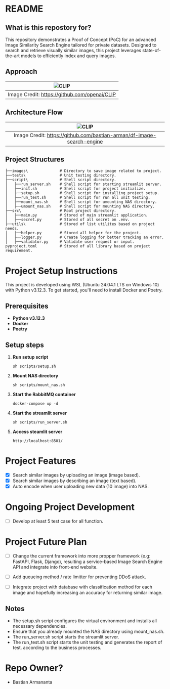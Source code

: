 # README #

## What is this repostory for? ##
This repository demonstrates a Proof of Concept (PoC) for an advanced Image Similarity Search Engine tailored for private datasets. Designed to search and retrieve visually similar images, this project leverages state-of-the-art models to efficiently index and query images.

## Approach
| ![CLIP](https://raw.githubusercontent.com/mlfoundations/open_clip/main/docs/CLIP.png) |
|:--:|
| Image Credit: https://github.com/openai/CLIP |

## Architecture Flow
| ![CLIP](https://github.com/bastian-arman/df-image-search-engine/blob/feature/global-nas/images/Architecture%20Flow.png) |
|:--:|
| Image Credit: https://github.com/bastian-arman/df-image-search-engine |

## Project Structures ##
```
├──images\              # Directory to save image related to project.
├──tests\               # Unit testing directory.
├──script\              # Shell script directory.
│   ├──run_server.sh    # Shell script for starting streamlit server.
│   ├──init.sh          # Shell script for project initialize.
│   ├──setup.sh         # Shell script for installing project setup.
│   ├──run_test.sh      # Shell script for run all unit testing.
│   ├──mount_nas.sh     # Shell script for umounting NAS directory.
│   ├──umount_nas.sh    # Shell script for mounting NAS directory.
├──src\                 # Root project directory.
│   ├──main.py          # Stored of main streamlit application.
│   ├──secret.py        # Stored of all secret on .env.
├──utils\               # Stored of list utilites based on project needs.
│   ├──helper.py        # Stored all helper for the project.
│   ├──logger.py        # Create logging for better tracking an error.
│   ├──validator.py     # Validate user request or input.
pyproject.toml          # Stored of all library based on project requirement.
```

# Project Setup Instructions
This project is developed using WSL (Ubuntu 24.04.1 LTS on Windows 10) with Python v3.12.3. To get started, you'll need to install Docker and Poetry.

## Prerequisites

- **Python v3.12.3**
- **Docker**
- **Poetry**

## Setup steps

1. **Run setup script**
    ```
    sh scripts/setup.sh
    ```

2. **Mount NAS directory**
    ```
    sh scripts/mount_nas.sh
    ```

2. **Start the RabbitMQ container**
    ```
    docker-compose up -d
    ```

3. **Start the streamlit server**
    ```
    sh scripts/run_server.sh
    ```

4. **Access steamlit server**
    ```
    http://localhost:8501/
    ```

# Project Features
- [x] Search similar images by uploading an image (image based).
- [x] Search similar images by describing an image (text based).
- [x] Auto encode when user uploading new data (10 image) into NAS.

# Ongoing Project Development
- [ ] Develop at least 5 test case for all function.

# Project Future Plan
- [ ] Change the current framework into more propper framework (e.g: FastAPI, Flask, Django), resulting a service-based Image Search Engine API and integrate into front-end website.
- [ ] Add queueing method / rate limitter for preventing DDoS attack.
- [ ] Integrate project with database with classification method for each image and hopefully increasing an accuracy for returning similar image.


## Notes
- The setup.sh script configures the virtual environment and installs all necessary dependencies.
- Ensure that you already mounted the NAS directory using mount_nas.sh.
- The run_server.sh script starts the streamlit server.
- The run_test.sh script starts the unit testing and generates the report of test.
according to the business processes.

# Repo Owner? #
* Bastian Armananta
